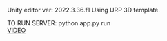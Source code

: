 Unity editor ver: 2022.3.36.f1
Using URP 3D template.


TO RUN SERVER: python app.py run
<br>[VIDEO](https://www.canva.com/design/DAGQHaGe3YE/6oOH_K-AiW4UnWqGsu0-ww/watch?utm_content=DAGQHaGe3YE&utm_campaign=designshare&utm_medium=link&utm_source=editor)
